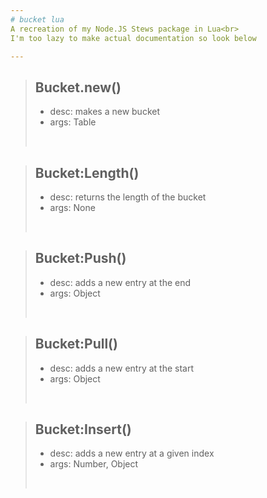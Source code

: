 ```yaml
---
# bucket lua
A recreation of my Node.JS Stews package in Lua<br>
I'm too lazy to make actual documentation so look below

---
```


> ## Bucket.new()
> - desc: makes a new bucket
> - args: Table
> <br>

> ## Bucket:Length()
> - desc: returns the length of the bucket
> - args: None
> <br>

> ## Bucket:Push()
> - desc: adds a new entry at the end
> - args: Object
> <br>

> ## Bucket:Pull()
> - desc: adds a new entry at the start
> - args: Object
> <br>

> ## Bucket:Insert()
> - desc: adds a new entry at a given index
> - args: Number, Object
> <br>

